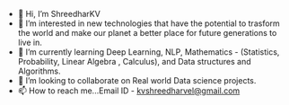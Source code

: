 - 👋 Hi, I’m ShreedharKV
- 👀  I’m interested in new technologies that have the potential to trasform the world and make our planet a better place for future generations to live in.
- 🌱 I’m currently learning Deep Learning, NLP, Mathematics - (Statistics, Probability, Linear Algebra , Calculus), and Data structures and Algorithms.
- 💞️ I’m looking to collaborate on Real world Data science projects.
- 📫 How to reach me...Email ID - kvshreedharvel@gmail.com

<!---
ShreedharKV26/ShreedharKV26 is a ✨ special ✨ repository because its `README.md` (this file) appears on your GitHub profile.
You can click the Preview link to take a look at your changes.
--->
